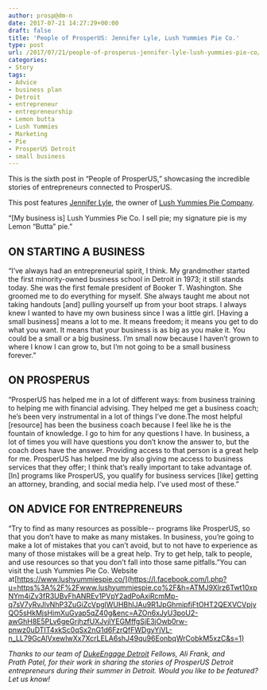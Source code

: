 ```yaml
---
author: prosp@dm-n
date: 2017-07-21 14:27:29+00:00
draft: false
title: 'People of ProsperUS: Jennifer Lyle, Lush Yummies Pie Co.'
type: post
url: /2017/07/21/people-of-prosperus-jennifer-lyle-lush-yummies-pie-co/
categories:
- Story
tags:
- Advice
- business plan
- Detroit
- entrepreneur
- entrepreneurship
- Lemon butta
- Lush Yummies
- Marketing
- Pie
- ProsperUS Detroit
- small business
---
```




This is the sixth post in “People of ProsperUS,” showcasing the incredible stories of entrepreneurs connected to ProsperUS. 

This post features [Jennifer Lyle](https://www.facebook.com/jennifer.matthews.1257), the owner of [Lush Yummies Pie Company](https://www.facebook.com/lushyummiespieco/).

“[My business is] Lush Yummies Pie Co. I sell pie; my signature pie is my Lemon “Butta” pie.”






## ON STARTING A BUSINESS




“I’ve always had an entrepreneurial spirit, I think. My grandmother started the first minority-owned business school in Detroit in 1973; it still stands today. She was the first female president of Booker T. Washington. She groomed me to do everything for myself. She always taught me about not taking handouts [and] pulling yourself up from your boot straps. I always knew I wanted to have my own business since I was a little girl. [Having a small business] means a lot to me. It means freedom; it means you get to do what you want. It means that your business is as big as you make it. You could be a small or a big business. I’m small now because I haven’t grown to where I know I can grow to, but I’m not going to be a small business forever.”




## ON PROSPERUS




“ProsperUS has helped me in a lot of different ways: from business training to helping me with financial advising. They helped me get a business coach; he’s been very instrumental in a lot of things I’ve done.The most helpful [resource] has been the business coach because I feel like he is the fountain of knowledge. I go to him for any questions I have. In business, a lot of times you will have questions you don’t know the answer to, but the coach does have the answer. Providing access to that person is a great help for me. ProsperUS has helped me by also giving me access to business services that they offer; I think that’s really important to take advantage of. [In] programs like ProsperUS, you qualify for business services [like] getting an attorney, branding, and social media help. I’ve used most of these.”




## ON ADVICE FOR ENTREPRENEURS






“Try to find as many resources as possible-- programs like ProsperUS, so that you don’t have to make as many mistakes. In business, you’re going to make a lot of mistakes that you can’t avoid, but to not have to experience as many of those mistakes will be a great help. Try to get help, talk to people, and use resources so that you don’t fall into those same pitfalls.”You can visit the Lush Yummies Pie Co. Website at[https://www.lushyummiespie.co/](https://l.facebook.com/l.php?u=https%3A%2F%2Fwww.lushyummiespie.co%2F&h=ATMJ9Xlrz6Twt10xpNYm4iZv3fR3UBvFhANREv1PVpY2adPoAxiRcmMp-q7sV7yRvJlvNhP3ZuGiZcVpglWUHBhIJAu9R1JpGhmipfjFtOHT2QEXVCVpjvQO5sHkMjsHimXuGyap5qZ40g&enc=AZOn6xJyU3poU2-awGhH8E5PLv6geGrjhzfUXJvjlYEGMffgSjE3jOwb0rw-pnwz0uDTIT4xkSc0qSx2nG1d6FzrQfFWDgyYjVL-n_LL79GcAlVxewIwXx7XcrLELA6shJ49qu96EonbqWrCobkM5xzC&s=1)






_Thanks to our team of [DukeEngage Detroit](http://www.dukeengagedetroit.org/) Fellows, Ali Frank, and Prath Patel, for their work in sharing the stories of ProsperUS Detroit entrepreneurs during their summer in Detroit. Would you like to be featured? Let us know!_

